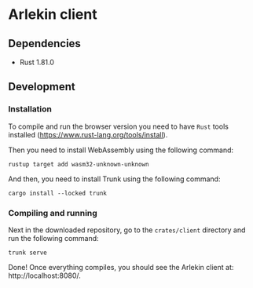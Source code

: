 # Arlekin client

## Dependencies
- Rust 1.81.0

## Development
### Installation
To compile and run the browser version you need to have `Rust` tools installed (https://www.rust-lang.org/tools/install).

Then you need to install WebAssembly using the following command:
```
rustup target add wasm32-unknown-unknown
```
And then, you need to install Trunk using the following command:
```
cargo install --locked trunk
```

### Compiling and running
Next in the downloaded repository, go to the `crates/client` directory and run the following command:
```
trunk serve
```
Done! Once everything compiles, you should see the Arlekin client at: http://localhost:8080/.
